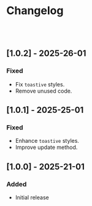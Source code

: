 # Changelog

<!-- All notable changes to this project will be documented in this file.

The format is based on [Keep a Changelog](https://keepachangelog.com/en/1.1.0/),
and this project adheres to [Semantic Versioning](https://semver.org/spec/v2.0.0.html). -->

<br /><br />

## [1.0.2] - 2025-26-01

### Fixed

- Fix `toastive` styles.
- Remove unused code.


## [1.0.1] - 2025-25-01

### Fixed

- Enhance `toastive` styles.
- Improve update method.


## [1.0.0] - 2025-21-01

### Added

- Initial release

